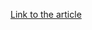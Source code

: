 [Link to the article](https://cybersecuritynews.com/dmd-diamond-launches-open-beta-for-v4-blockchain/)
